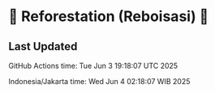 
# 🌳 Reforestation (Reboisasi) 🌲

## Last Updated

GitHub Actions time: Tue Jun  3 19:18:07 UTC 2025

Indonesia/Jakarta time: Wed Jun  4 02:18:07 WIB 2025
